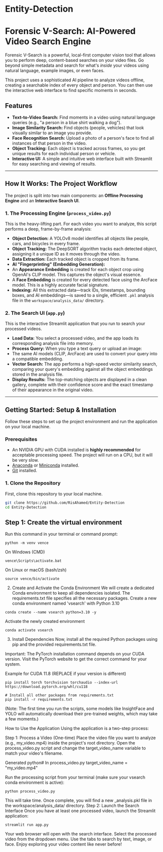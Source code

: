 # Entity-Detection
# Forensic V-Search: AI-Powered Video Search Engine

Forensic V-Search is a powerful, local-first computer vision tool that allows you to perform deep, content-based searches on your video files. Go beyond simple metadata and search for what's *inside* your videos using natural language, example images, or even faces.

This project uses a sophisticated AI pipeline to analyze videos offline, creating a searchable index of every object and person. You can then use the interactive web interface to find specific moments in seconds.

<!-- TODO: Replace with a real screenshot of your app -->

## Features

- **Text-to-Video Search:** Find moments in a video using natural language queries (e.g., "a person in a blue shirt walking a dog").
- **Image Similarity Search:** Find objects (people, vehicles) that look visually similar to an image you provide.
- **Face Recognition Search:** Upload a photo of a person's face to find all instances of that person in the video.
- **Object Tracking:** Each object is tracked across frames, so you get unique results for each individual person or vehicle.
- **Interactive UI:** A simple and intuitive web interface built with Streamlit for easy searching and viewing of results.

---

## How It Works: The Project Workflow

The project is split into two main components: an **Offline Processing Engine** and an **Interactive Search UI**.

### 1. The Processing Engine (`process_video.py`)

This is the heavy-lifting part. For each video you want to analyze, this script performs a deep, frame-by-frame analysis:
- **Object Detection:** A YOLOv8 model identifies all objects like people, cars, and bicycles in every frame.
- **Object Tracking:** The DeepSORT algorithm tracks each detected object, assigning it a unique ID as it moves through the video.
- **Data Extraction:** Each tracked object is cropped from its frame.
- **AI "Fingerprinting" (Embedding Generation):**
- An **Appearance Embedding** is created for each object crop using OpenAI's CLIP model. This captures the object's visual essence.
- A **Face Embedding** is created for every detected face using the ArcFace model. This is a highly accurate facial signature.
- **Indexing:** All this extracted data—track IDs, timestamps, bounding boxes, and AI embeddings—is saved to a single, efficient `.pkl` analysis file in the `workspace/analysis_data/` directory.

### 2. The Search UI (`app.py`)

This is the interactive Streamlit application that you run to search your processed videos.
- **Load Data:** You select a processed video, and the app loads its corresponding analysis file into memory.
- **Process Query:** When you type a text query or upload an image:
- The same AI models (CLIP, ArcFace) are used to convert your query into a compatible embedding.
- **Vector Search:** The app performs a high-speed vector similarity search, comparing your query's embedding against all the object embeddings stored in the analysis file.
- **Display Results:** The top-matching objects are displayed in a clean gallery, complete with their confidence score and the exact timestamp of their appearance in the original video.

---

## Getting Started: Setup & Installation

Follow these steps to set up the project environment and run the application on your local machine.

### Prerequisites

- An NVIDIA GPU with CUDA installed is **highly recommended** for acceptable processing speed. The project will run on a CPU, but it will be very slow.
- [Anaconda](https://www.anaconda.com/products/distribution) or [Miniconda](https://docs.conda.io/en/latest/miniconda.html) installed.
- [Git](https://git-scm.com/) installed.

### 1. Clone the Repository

First, clone this repository to your local machine.

```bash
git clone https://github.com/RisAhamed/Entity-Detection
cd Entity-Detection
 ```


## Step 1: Create the virtual environment

Run this command in your terminal or command prompt:

```
python -m venv vence
```
On Windows (CMD)
```
vence\Scripts\activate.bat
```
On Linux or macOS (bash/zsh)
```
source vence/bin/activate
```
2. Create and Activate the Conda Environment
We will create a dedicated Conda environment to keep all dependencies isolated. The requirements.txt file specifies all the necessary packages. Create a new conda environment named 'vsearch' with Python 3.10
```
conda create --name vsearch python=3.10 -y
```
 Activate the newly created environment
 ```
conda activate vsearch
 ```
 
3. Install Dependencies
Now, install all the required Python packages using pip and the provided requirements.txt file.

Important: The PyTorch installation command depends on your CUDA version. Visit the PyTorch website to get the correct command for your system.

Example for CUDA 11.8 (REPLACE if your version is different)
```
pip install torch torchvision torchaudio --index-url https://download.pytorch.org/whl/cu118

# Install all other packages from requirements.txt
pip install -r requirements.txt
```
(Note: The first time you run the scripts, some models like InsightFace and YOLO will automatically download their pre-trained weights, which may take a few moments.)


How to Use the Application
Using the application is a two-step process:

Step 1: Process a Video (One-time)
Place the video file you want to analyze (e.g., my_video.mp4) inside the project's root directory.
Open the process_video.py script and change the target_video_name variable to match your video's filename.

Generated python# In process_video.py
target_video_name = "my_video.mp4"
 

Run the processing script from your terminal (make sure your vsearch conda environment is active):

```
python process_video.py
 ```
 
 
This will take time. Once complete, you will find a new _analysis.pkl file in the workspace/analysis_data/ directory.
Step 2: Launch the Search Interface
Once you have at least one processed video, launch the Streamlit application:

```
streamlit run app.py
 ```
 

Your web browser will open with the search interface.
Select the processed video from the dropdown menu.
Use the tabs to search by text, image, or face.
Enjoy exploring your video content like never before!


